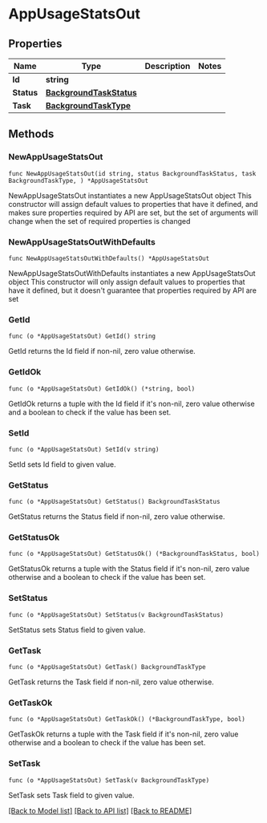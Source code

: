 # AppUsageStatsOut

## Properties

Name | Type | Description | Notes
------------ | ------------- | ------------- | -------------
**Id** | **string** |  | 
**Status** | [**BackgroundTaskStatus**](BackgroundTaskStatus.md) |  | 
**Task** | [**BackgroundTaskType**](BackgroundTaskType.md) |  | 

## Methods

### NewAppUsageStatsOut

`func NewAppUsageStatsOut(id string, status BackgroundTaskStatus, task BackgroundTaskType, ) *AppUsageStatsOut`

NewAppUsageStatsOut instantiates a new AppUsageStatsOut object
This constructor will assign default values to properties that have it defined,
and makes sure properties required by API are set, but the set of arguments
will change when the set of required properties is changed

### NewAppUsageStatsOutWithDefaults

`func NewAppUsageStatsOutWithDefaults() *AppUsageStatsOut`

NewAppUsageStatsOutWithDefaults instantiates a new AppUsageStatsOut object
This constructor will only assign default values to properties that have it defined,
but it doesn't guarantee that properties required by API are set

### GetId

`func (o *AppUsageStatsOut) GetId() string`

GetId returns the Id field if non-nil, zero value otherwise.

### GetIdOk

`func (o *AppUsageStatsOut) GetIdOk() (*string, bool)`

GetIdOk returns a tuple with the Id field if it's non-nil, zero value otherwise
and a boolean to check if the value has been set.

### SetId

`func (o *AppUsageStatsOut) SetId(v string)`

SetId sets Id field to given value.


### GetStatus

`func (o *AppUsageStatsOut) GetStatus() BackgroundTaskStatus`

GetStatus returns the Status field if non-nil, zero value otherwise.

### GetStatusOk

`func (o *AppUsageStatsOut) GetStatusOk() (*BackgroundTaskStatus, bool)`

GetStatusOk returns a tuple with the Status field if it's non-nil, zero value otherwise
and a boolean to check if the value has been set.

### SetStatus

`func (o *AppUsageStatsOut) SetStatus(v BackgroundTaskStatus)`

SetStatus sets Status field to given value.


### GetTask

`func (o *AppUsageStatsOut) GetTask() BackgroundTaskType`

GetTask returns the Task field if non-nil, zero value otherwise.

### GetTaskOk

`func (o *AppUsageStatsOut) GetTaskOk() (*BackgroundTaskType, bool)`

GetTaskOk returns a tuple with the Task field if it's non-nil, zero value otherwise
and a boolean to check if the value has been set.

### SetTask

`func (o *AppUsageStatsOut) SetTask(v BackgroundTaskType)`

SetTask sets Task field to given value.



[[Back to Model list]](../README.md#documentation-for-models) [[Back to API list]](../README.md#documentation-for-api-endpoints) [[Back to README]](../README.md)



